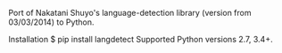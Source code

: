 
Port of Nakatani Shuyo's language-detection library (version from 03/03/2014) to Python.

Installation
$ pip install langdetect
Supported Python versions 2.7, 3.4+.
